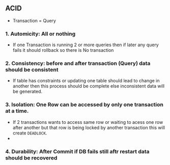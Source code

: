 ## ACID
- Transaction = Query
### 1. Automicity: All or nothing
- If one Transaction is running 2 or more queries then if later any query fails it should rollback so there is No transaction
### 2. Consistency: before and after transaction (Query) data should be consistent
- If table has constraints or updating one table should lead to change in another then this process should be complete else inconsistent data will be generated.
### 3. Isolation:  One Row can be accessed by only one transaction at a time.
- If 2 transactions wants to access same row or waiting to acess one row after another but that row is being locked by another transaction this will create `DEADLOCK`.
- 
### 4. Durability: After Commit if DB fails still aftr restart data should be recovered